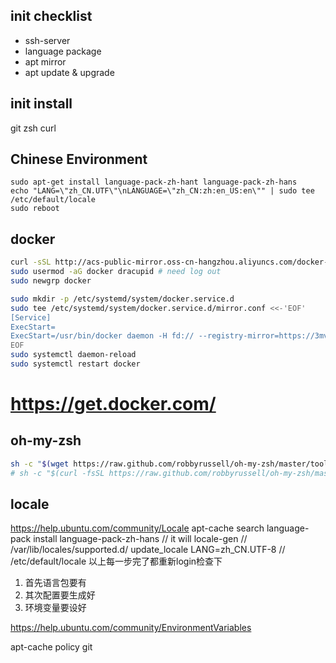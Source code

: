 ## init checklist
- ssh-server
- language package
- apt mirror
- apt update & upgrade


## init install
git zsh curl

## Chinese Environment
```shell
sudo apt-get install language-pack-zh-hant language-pack-zh-hans
echo "LANG=\"zh_CN.UTF\"\nLANGUAGE=\"zh_CN:zh:en_US:en\"" | sudo tee /etc/default/locale
sudo reboot
```


## docker
```sh
curl -sSL http://acs-public-mirror.oss-cn-hangzhou.aliyuncs.com/docker-engine/internet | sh -
sudo usermod -aG docker dracupid # need log out
sudo newgrp docker

sudo mkdir -p /etc/systemd/system/docker.service.d
sudo tee /etc/systemd/system/docker.service.d/mirror.conf <<-'EOF'
[Service]
ExecStart=
ExecStart=/usr/bin/docker daemon -H fd:// --registry-mirror=https://3mvo5g01.mirror.aliyuncs.com
EOF
sudo systemctl daemon-reload
sudo systemctl restart docker

```
# https://get.docker.com/

## oh-my-zsh
```sh
sh -c "$(wget https://raw.github.com/robbyrussell/oh-my-zsh/master/tools/install.sh -O -)"
# sh -c "$(curl -fsSL https://raw.github.com/robbyrussell/oh-my-zsh/master/tools/install.sh)"
```


## locale
https://help.ubuntu.com/community/Locale
apt-cache search language-pack
install language-pack-zh-hans // it will locale-gen
// /var/lib/locales/supported.d/
update_locale LANG=zh_CN.UTF-8 // /etc/default/locale
以上每一步完了都重新login检查下


1. 首先语言包要有
2. 其次配置要生成好
3. 环境变量要设好

https://help.ubuntu.com/community/EnvironmentVariables


apt-cache policy git
